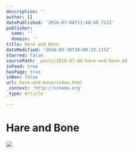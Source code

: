 ```yaml
---
description: ''
author: []
datePublished: '2016-07-06T11:40:40.721Z'
publisher:
  name: ''
  domain: ''
title: Hare and Bone
dateModified: '2016-03-30T20:00:33.115Z'
starred: false
sourcePath: _posts/2016-07-06-hare-and-bone.md
inFeed: true
hasPage: true
inNav: false
url: hare-and-bone/index.html
_context: 'http://schema.org'
_type: Article

---
```

# Hare and Bone
![](https://the-grid-user-content.s3-us-west-2.amazonaws.com/3dbb67c5-7e50-4fc0-95b5-36f0fd686737.png)